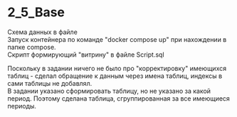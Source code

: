 # 2_5_Base  
Схема данных в файле  
Запуск контейнера по команде "docker compose up" при нахождении в папке compose.  
Скрипт формирующий "витрину" в файле Script.sql  
  
Поскольку в задании ничего не было про "корректировку" имеющихся таблиц - сделал обращение к данным через имена таблиц, индексы в сами таблицы не добавлял.  
В задании указано сформировать таблицу, но не указано за какой период. Поэтому сделана таблица, сгруппированная за все имеющиеся периоды.
